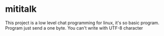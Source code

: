 # mititalk
This project is a low level chat programming for linux, it's so basic program. Program just send a one byte. You can't write with UTF-8 character

